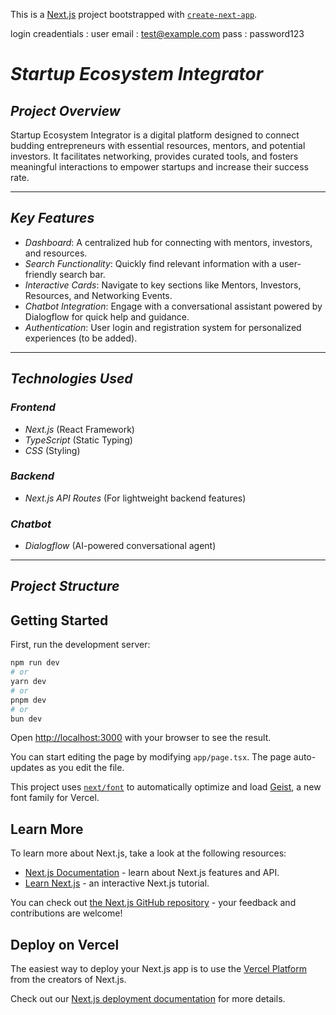 This is a [Next.js](https://nextjs.org) project bootstrapped with [`create-next-app`](https://nextjs.org/docs/app/api-reference/cli/create-next-app).

login creadentials : user email : test@example.com
pass : password123

# *Startup Ecosystem Integrator*

## *Project Overview*
Startup Ecosystem Integrator is a digital platform designed to connect budding entrepreneurs with essential resources, mentors, and potential investors. It facilitates networking, provides curated tools, and fosters meaningful interactions to empower startups and increase their success rate.

---

## *Key Features*
- *Dashboard*: A centralized hub for connecting with mentors, investors, and resources.
- *Search Functionality*: Quickly find relevant information with a user-friendly search bar.
- *Interactive Cards*: Navigate to key sections like Mentors, Investors, Resources, and Networking Events.
- *Chatbot Integration*: Engage with a conversational assistant powered by Dialogflow for quick help and guidance.
- *Authentication*: User login and registration system for personalized experiences (to be added).

---

## *Technologies Used*
### *Frontend*
- *Next.js* (React Framework)
- *TypeScript* (Static Typing)
- *CSS* (Styling)

### *Backend*
- *Next.js API Routes* (For lightweight backend features)

### *Chatbot*
- *Dialogflow* (AI-powered conversational agent)

---

## *Project Structure*





## Getting Started

First, run the development server:

```bash
npm run dev
# or
yarn dev
# or
pnpm dev
# or
bun dev
```

Open [http://localhost:3000](http://localhost:3000) with your browser to see the result.

You can start editing the page by modifying `app/page.tsx`. The page auto-updates as you edit the file.

This project uses [`next/font`](https://nextjs.org/docs/app/building-your-application/optimizing/fonts) to automatically optimize and load [Geist](https://vercel.com/font), a new font family for Vercel.

## Learn More

To learn more about Next.js, take a look at the following resources:

- [Next.js Documentation](https://nextjs.org/docs) - learn about Next.js features and API.
- [Learn Next.js](https://nextjs.org/learn) - an interactive Next.js tutorial.

You can check out [the Next.js GitHub repository](https://github.com/vercel/next.js) - your feedback and contributions are welcome!

## Deploy on Vercel

The easiest way to deploy your Next.js app is to use the [Vercel Platform](https://vercel.com/new?utm_medium=default-template&filter=next.js&utm_source=create-next-app&utm_campaign=create-next-app-readme) from the creators of Next.js.

Check out our [Next.js deployment documentation](https://nextjs.org/docs/app/building-your-application/deploying) for more details.
